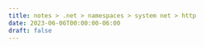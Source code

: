 ```yaml
---
title: notes > .net > namespaces > system net > http
date: 2023-06-06T00:00:00-06:00
draft: false
---
```

